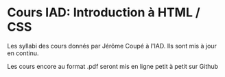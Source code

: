 # Cours IAD: Introduction à HTML / CSS

Les syllabi des cours donnés par Jérôme Coupé à l'IAD. Ils sont mis à jour en continu.

Les cours encore au format .pdf seront mis en ligne petit à petit sur Github